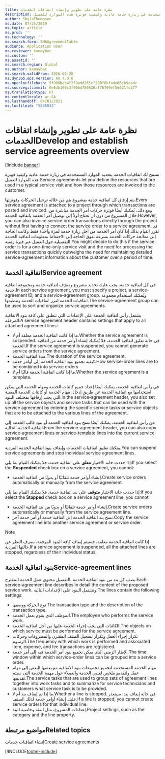 ```yaml
---
title: نظرة عامة على تطوير وإنشاء اتفاقات الخدمات
description: تسمح لك اتفاقيات الخدمة بتحديد الموارد المستخدمة في زيارة خدمة عادية وكيفية فوترة هذه الموارد للعميل.
author: ShylaThompson
ms.date: 07/25/2019
ms.topic: article
ms.prod: ''
ms.technology: ''
ms.search.form: SMAAgreementTable
audience: Application User
ms.reviewer: kamaybac
ms.custom: ''
ms.assetid: ''
ms.search.region: Global
ms.author: kamaybac
ms.search.validFrom: 2016-02-28
ms.dyn365.ops.version: AX 7.0.0
ms.openlocfilehash: 5f906beb4f239add265cf280f6bfade66cb9eadc
ms.sourcegitcommit: 0e8db169c3f90bd750826af76709ef5d621fd377
ms.translationtype: HT
ms.contentlocale: ar-SA
ms.lasthandoff: 04/01/2021
ms.locfileid: "5835932"
---
```

# <a name="develop-and-establish-service-agreements-overview"></a><span data-ttu-id="51397-103">نظرة عامة على تطوير وإنشاء اتفاقات الخدمات</span><span class="sxs-lookup"><span data-stu-id="51397-103">Develop and establish service agreements overview</span></span>

[!include [banner](../includes/banner.md)]

<span data-ttu-id="51397-104">تسمح لك اتفاقيات الخدمة بتحديد الموارد المستخدمة في زيارة خدمة عادية وكيفية فوترة هذه الموارد للعميل.</span><span class="sxs-lookup"><span data-stu-id="51397-104">Service agreements let you define the resources that are used in a typical service visit and how those resources are invoiced to the customer.</span></span>

<span data-ttu-id="51397-105">يتم إرفاق كل اتفاقية خدمة بمشروع يتم من خلاله ترحيل الحركات وفوترتها.</span><span class="sxs-lookup"><span data-stu-id="51397-105">Every service agreement is attached to a project through which transactions are posted and invoiced.</span></span> <span data-ttu-id="51397-106">ومع ذلك، يُمكنك أيضًا فوترة حركات أمر الخدمة مباشرة من خلال المشروع من دون أن تحتاج أولاً إلى توصيل أمر الخدمة باتفاقية الخدمة.</span><span class="sxs-lookup"><span data-stu-id="51397-106">However, you can also invoice service order transactions directly through the project without first having to connect the service order to a service agreement.</span></span> <span data-ttu-id="51397-107">قد تقرر القيام بذلك إذا كان أمر الخدمة من أجل زيارة خدمة لمرة واحدة فقط وكانت الحاجة إلى معالجة حركات الخدمة بسرعة تفوق الحاجة إلى الاحتفاظ بمعلومات اتفاقية الخدمة التفصيلية حول العميل عبر فترة زمنية.</span><span class="sxs-lookup"><span data-stu-id="51397-107">You might decide to do this if the service order is for a one-time-only service visit and the need for processing the service transactions quickly outweighs the need for maintaining detailed service-agreement information about the customer over a period of time.</span></span>

## <a name="service-agreement"></a><span data-ttu-id="51397-108">اتفاقية الخدمة</span><span class="sxs-lookup"><span data-stu-id="51397-108">Service agreement</span></span>

<span data-ttu-id="51397-109">في كل اتفاقية خدمة، يجب عليك تحديد مشروع ومعرّف اتفاقية خدمة ومجموعة اتفاقية خدمة.</span><span class="sxs-lookup"><span data-stu-id="51397-109">In each service agreement, you must specify a project, a service-agreement ID, and a service-agreement group.</span></span> <span data-ttu-id="51397-110">ويُمكنك استخدام مجموعة اتفاقيات الخدمة لفرز اتفاقيات الخدمة وتنظيمها.</span><span class="sxs-lookup"><span data-stu-id="51397-110">The service-agreement group can be used to sort and organize service agreements.</span></span>

<span data-ttu-id="51397-111">يشتمل رأس اتفاقية الخدمة على الإعدادات التي تنطبق على كافة بنود الاتفاقية المرفقة:</span><span class="sxs-lookup"><span data-stu-id="51397-111">A service agreement header contains settings that apply to all attached agreement lines:</span></span>

-  <span data-ttu-id="51397-112">ما إذا كانت اتفاقية الخدمة معلقة أم لا.</span><span class="sxs-lookup"><span data-stu-id="51397-112">Whether the service agreement is suspended.</span></span> <span data-ttu-id="51397-113">في حالة تعليق اتفاقية الخدمة، فلا يُمكنك إنشاء أوامر خدمة من اتفاقية الخدمة.</span><span class="sxs-lookup"><span data-stu-id="51397-113">If the service agreement is suspended, you cannot generate service orders from the service agreement.</span></span>
-  <span data-ttu-id="51397-114">مدة اتفاقية الخدمة.</span><span class="sxs-lookup"><span data-stu-id="51397-114">The duration of the service agreement.</span></span>
-  <span data-ttu-id="51397-115">كيفية تجميع بنود اتفاقية الخدمة إلى أوامر خدمة.</span><span class="sxs-lookup"><span data-stu-id="51397-115">How service-order lines are to be combined into service orders.</span></span>
-  <span data-ttu-id="51397-116">ما إذا كانت اتفاقية الخدمة قالبًا أم لا.</span><span class="sxs-lookup"><span data-stu-id="51397-116">Whether the service agreement is a template.</span></span>

<span data-ttu-id="51397-117">في رأس اتفاقية الخدمة، يمكنك أيضًا إعداد جميع كائنات الخدمة ومهام الخدمة التي يمكن استخدامها مع اتفاقية الخدمة عن طريق إدخال مهام الخدمة أو كائنات الخدمة المعينة التي يجب إرفاقها بمختلف البنود.</span><span class="sxs-lookup"><span data-stu-id="51397-117">In the service-agreement header, you also set up all the service objects and service tasks that can be used with the service agreement by entering the specific service tasks or service objects that are to be attached to the various lines of the agreement.</span></span>

<span data-ttu-id="51397-118">من رأس اتفاقية الخدمة، يمكنك أيضًا نسخ بنود اتفاقية الخدمة أو بنود قالب الخدمة إلى اتفاقية الخدمة الحالية.</span><span class="sxs-lookup"><span data-stu-id="51397-118">From the service-agreement header, you can also copy service-agreement lines or service-template lines into the current service agreement.</span></span>

<span data-ttu-id="51397-119">يمكنك تعليق اتفاقيات الخدمات وإيقاف بنود اتفاقية الخدمة الفردية.</span><span class="sxs-lookup"><span data-stu-id="51397-119">You can suspend service agreements and stop individual service agreement lines.</span></span>

<span data-ttu-id="51397-120">إذا حددت خانة الاختيار **معلق‬** على اتفاقية خدمة، فلا يمكنك القيام بما يلي:</span><span class="sxs-lookup"><span data-stu-id="51397-120">If you select the **Suspended** check box on a service agreement, you cannot:</span></span>

-    <span data-ttu-id="51397-121">إنشاء أوامر خدمة تلقائيًا أو يدويًا من اتفاقية الخدمة.</span><span class="sxs-lookup"><span data-stu-id="51397-121">Create service orders automatically or manually from the service agreement.</span></span>

<span data-ttu-id="51397-122">إذا حددت خانة الاختيار **متوقف** على بند اتفاقية خدمة، فلا يمكنك القيام بما يلي:</span><span class="sxs-lookup"><span data-stu-id="51397-122">If you select the **Stopped** check box on a service agreement line, you cannot:</span></span>

-    <span data-ttu-id="51397-123">إنشاء أوامر خدمة تلقائيًا أو يدويًا من بند اتفاقية الخدمة.</span><span class="sxs-lookup"><span data-stu-id="51397-123">Create service orders automatically or manually from the service agreement line.</span></span>
-    <span data-ttu-id="51397-124">نسخ بند اتفاقية الخدمة إلى اتفاقية خدمة أو أمر خدمة آخر.</span><span class="sxs-lookup"><span data-stu-id="51397-124">Copy the service agreement line into another service agreement or service order.</span></span>


> [!NOTE]
> <span data-ttu-id="51397-125">إذا كانت اتفاقية الخدمة معلقة، فسيتم إيقاف كافة البنود المرفقة، بصرف النظر عن حالتها الفردية.</span><span class="sxs-lookup"><span data-stu-id="51397-125">If a service agreement is suspended, all the attached lines are stopped, regardless of their individual status.</span></span>

## <a name="service-agreement-lines"></a><span data-ttu-id="51397-126">بنود اتفاقية الخدمة</span><span class="sxs-lookup"><span data-stu-id="51397-126">Service-agreement lines</span></span>

<span data-ttu-id="51397-127">يصف كل بند من بنود اتفاقية الخدمة بالتفصيل محتوى عمل الخدمة المقترح.</span><span class="sxs-lookup"><span data-stu-id="51397-127">Each service-agreement line describes in detail the content of the proposed service work.</span></span> <span data-ttu-id="51397-128">وتشتمل البنود على الإعدادات التالية:</span><span class="sxs-lookup"><span data-stu-id="51397-128">The lines contain the following settings:</span></span>

-  <span data-ttu-id="51397-129">نوع الحركة ووصفها.</span><span class="sxs-lookup"><span data-stu-id="51397-129">The transaction type and the description of the transaction type.</span></span>
-  <span data-ttu-id="51397-130">الموظف الذي يقوم بعمل الخدمة.</span><span class="sxs-lookup"><span data-stu-id="51397-130">The employee who performs the service work.</span></span>
-  <span data-ttu-id="51397-131">الكائنات التي يجب إجراء الخدمة عليها من أجل اتفاقية الخدمة.</span><span class="sxs-lookup"><span data-stu-id="51397-131">The objects on which service must be performed for the service agreement.</span></span>
-  <span data-ttu-id="51397-132">تكرار إجراء العمل وتكرار تسجيل الصنف المقترن والمصروفات وحركات الرسوم.</span><span class="sxs-lookup"><span data-stu-id="51397-132">The frequency with which work is performed and associated item, expense, and fee transactions are registered.</span></span>
-  <span data-ttu-id="51397-133">الإطار الزمني الذي يمكن تجميع بنود أمر الخدمة فيه إلى أمر خدمة.</span><span class="sxs-lookup"><span data-stu-id="51397-133">The time window within which service-order lines can be grouped into a service order.</span></span>
-  <span data-ttu-id="51397-134">مهام الخدمة المستخدمة لتجميع مجموعات بنود الاتفاقية مع بعضها البعض إلى مهام عمل ولتقديم ملخص لفنيي الخدمة والعملاء حول مهمة الخدمة التي سيتم تقديمها.</span><span class="sxs-lookup"><span data-stu-id="51397-134">The service tasks that are used to group sets of agreement lines together into work tasks and to summarize for service technicians and customers what service task is to be provided.</span></span>
-  <span data-ttu-id="51397-135">ما إذا تم إيقاف بند أم لا.</span><span class="sxs-lookup"><span data-stu-id="51397-135">Whether a line is stopped.</span></span> <span data-ttu-id="51397-136">في حالة إيقاف بند، سيتعذر عليك إنشاء أوامر خدمة لذلك الصنف.</span><span class="sxs-lookup"><span data-stu-id="51397-136">If a line is stopped, you cannot create service orders for that individual line.</span></span>
-  <span data-ttu-id="51397-137">إعدادات المشروع، مثل الفئة وخاصية البند.</span><span class="sxs-lookup"><span data-stu-id="51397-137">Project settings, such as the category and the line property.</span></span>

## <a name="related-topics"></a><span data-ttu-id="51397-138">مواضيع مرتبطة</span><span class="sxs-lookup"><span data-stu-id="51397-138">Related topics</span></span>

[<span data-ttu-id="51397-139">إنشاء اتفاقيات خدمات</span><span class="sxs-lookup"><span data-stu-id="51397-139">Create service agreements</span></span>](create-service-agreements.md)


[!INCLUDE[footer-include](../../includes/footer-banner.md)]